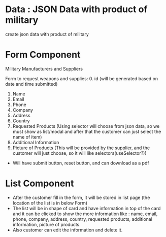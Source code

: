 # Data : JSON Data with product of military
create json data with product of military

# Form Component

Military Manufacturers and Suppliers

Form to request weapons and supplies:
0. id (will be generated based on date and time submitted) 
1. Name
2. Email
3. Phone
4. Company
5. Address
6. Country
7. Requested Products (Using selector will choose from json data, so we must show as list/modal and after that the customer can just select the name of item)
8. Additional Information
9. Picture of Products (This will be provided by the supplier, and the customer will just choose, so it will like selectors(useSelector?))
- Will have submit button, reset button, and can download as a pdf


# List Component
- After the customer fill in the form, it will be stored in list page (the location of the list is in below Form)
- The list will be in shape of card and have information in top of the card and it can be clicked to show the more information like : name, email, phone, company, address, country, requested products, additional information, picture of products.
- Also customer can edit the information and delete it.